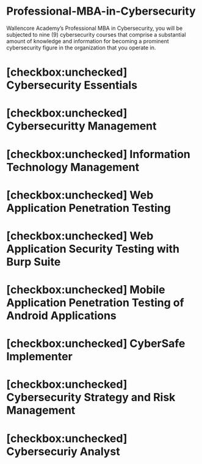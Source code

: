 # Professional-MBA-in-Cybersecurity
 Wallencore Academy’s Professional MBA in Cybersecurity, you will be subjected to nine (9) cybersecurity courses that comprise a substantial amount of knowledge and information for becoming a prominent cybersecurity figure in the organization that you operate in.


# [checkbox:unchecked] Cybersecurity Essentials
# [checkbox:unchecked] Cybersecuritty Management
# [checkbox:unchecked] Information Technology Management
# [checkbox:unchecked] Web Application Penetration Testing
# [checkbox:unchecked] Web Application Security Testing with Burp Suite
# [checkbox:unchecked] Mobile Application Penetration Testing of Android Applications
# [checkbox:unchecked] CyberSafe Implementer
# [checkbox:unchecked] Cybersecurity Strategy and Risk Management
# [checkbox:unchecked] Cybersecuriy Analyst
